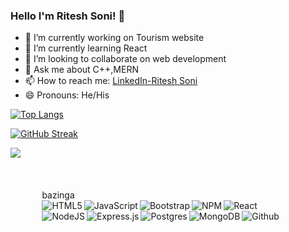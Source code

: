 ### Hello I'm Ritesh Soni! 👋


- 🔭 I’m currently working on Tourism website
- 🌱 I’m currently learning React
- 👯 I’m looking to collaborate on web development
- 💬 Ask me about C++,MERN
- 📫 How to reach me: [LinkedIn-Ritesh Soni](https://www.linkedin.com/in/ritesh-soni-2ab38a200/)
- 😄 Pronouns: He/His
<!-- - 🤔 I’m looking for help with ... -->
<!-- - 🤔 I’m looking for help with ... -->
<!-- - ⚡ Fun fact: ... -->

<!-- ![](https://komarev.com/ghpvc/?username=riteshsoni123&style=flat-square) -->


<!-- [![trophy](https://github-profile-trophy.vercel.app/?username=riteshsoni123)](https://github.com/riteshsoni123/github-profile-trophy) -->

<!-- [![Top Langs](https://github-readme-stats.vercel.app/api/top-langs/?username=riteshsoni123&theme=dark)](https://github.com/riteshsoni123/github-readme-stats) -->

[![Top Langs](https://github-readme-stats.vercel.app/api/top-langs/?username=riteshsoni123&layout=compact&theme=dark&hide_border=true)](https://github.com/riteshsoni123/github-readme-stats)

[![GitHub Streak](https://github-readme-streak-stats.herokuapp.com/?user=riteshsoni123&theme=dark&hide_border=true)](https://git.io/streak-stats)

<img src="https://github-readme-stats.vercel.app/api?username=riteshsoni123&&hide_border=true&show_icons=true&title_color=ffffff&icon_color=bb2acf&text_color=daf7dc&bg_color=151515">

<div style="margin: 10%;">
  bazinga
<div/>
<img align="left" alt="HTML5" src="https://img.shields.io/badge/html5-%23E34F26.svg?style=for-the-badge&logo=html5&logoColor=white&margin=30px">
<img align="left" alt="JavaScript" src="https://img.shields.io/badge/javascript-%23323330.svg?style=for-the-badge&logo=javascript&logoColor=%23F7DF1E">
<img align="left" alt="Bootstrap" src="https://img.shields.io/badge/bootstrap-%23563D7C.svg?style=for-the-badge&logo=bootstrap&logoColor=white">
<img align="left" alt="NPM" src="https://img.shields.io/badge/NPM-%23000000.svg?style=for-the-badge&logo=npm&logoColor=white">
<img align="left" alt="React" src="https://img.shields.io/badge/react-%2320232a.svg?style=for-the-badge&logo=react&logoColor=%2361DAFB">
<img align="left" alt="NodeJS" src="https://img.shields.io/badge/node.js-6DA55F?style=for-the-badge&logo=node.js&logoColor=white">
<img align="left" alt="Express.js" src="https://img.shields.io/badge/express.js-%23404d59.svg?style=for-the-badge&logo=express&logoColor=%2361DAFB">
<img align="left" alt="Postgres" src="https://img.shields.io/badge/postgres-%23316192.svg?style=for-the-badge&logo=postgresql&logoColor=white">
<img align="left" alt="MongoDB" src="https://img.shields.io/badge/MongoDB-%234ea94b.svg?style=for-the-badge&logo=mongodb&logoColor=white">
<img align="left" alt="Github" src="https://img.shields.io/badge/GitHub-100000?style=for-the-badge&logo=github&logoColor=white">

